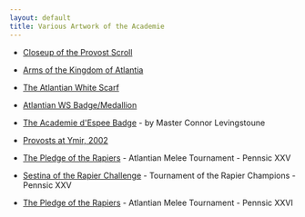 ```yaml
---
layout: default
title: Various Artwork of the Academie
---
```


* [Closeup of the Provost Scroll](scroll)
* [Arms of the Kingdom of Atlantia](/images/Atlantia.gif)
* [The Atlantian White Scarf](/images/ws_shrse.gif)
* [Atlantian WS Badge/Medallion](/images/ws_medallion.gif)
* [The Academie d'Espee Badge](/images/ade_badge.gif) - by Master Connor Levingstoune
* [Provosts at Ymir, 2002](group-pictures)

* [The Pledge of the Rapiers](poem) - Atlantian Melee Tournament - Pennsic XXV
* [Sestina of the Rapier Challenge](poem3) - Tournament of the Rapier Champions - Pennsic XXV
* [The Pledge of the Rapiers](poem2) - Atlantian Melee Tournament - Pennsic XXVI
